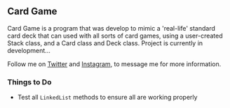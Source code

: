 ## Card Game

Card Game is a program that was develop to mimic a 'real-life' standard card deck that can used with all sorts of card games, using a user-created Stack class, and a Card class and Deck class. Project is currently in development... 

Follow me on [Twitter](https://twitter.com/sean_designs) and [Instagram](https://instagram.com/sean.designs), to message me for more information.

### Things to Do
- Test all `LinkedList` methods to ensure all are working properly
